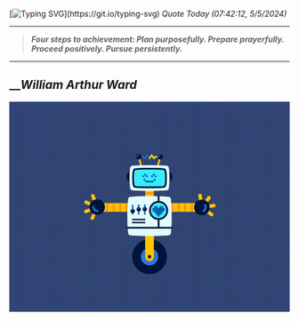 [![Typing SVG](https://readme-typing-svg.herokuapp.com?font=Press+Start+2P&color=C2F784&size=35&width=900&height=100&lines=Hello+World%2C+I'm+Hung+!)](https://git.io/typing-svg) 
_Quote Today (07:42:12, 5/5/2024)_
___
>**_Four steps to achievement: Plan purposefully. Prepare prayerfully. Proceed positively. Pursue persistently._**
___

## __**_William Arthur Ward_**

![RobotDance](src/assets/images/robot-dancing-dribble.gif?style=center)
